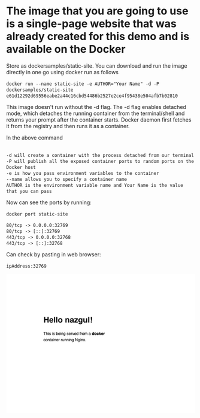 # The image that you are going to use is a single-page website that was already created for this demo and is available on the Docker

Store as dockersamples/static-site. You can download and run the image directly in one go using docker run as follows

```
docker run --name static-site -e AUTHOR="Your Name" -d -P dockersamples/static-site
e61d12292d69556eabe2a44c16cbd54486b2527e2ce4f95438e504afb7b02810

```

This image doesn't run without the -d flag. The -d flag enables detached mode, which detaches the running container from the terminal/shell and returns your prompt after the container starts.
Docker daemon first fetches it from the registry and then runs it as a container.

In the above command

```

-d will create a container with the process detached from our terminal
-P will publish all the exposed container ports to random ports on the Docker host
-e is how you pass environment variables to the container
--name allows you to specify a container name
AUTHOR is the environment variable name and Your Name is the value that you can pass

```

Now can see the ports by running:

```
docker port static-site
```

```
80/tcp -> 0.0.0.0:32769
80/tcp -> [::]:32769
443/tcp -> 0.0.0.0:32768
443/tcp -> [::]:32768
```

Can check by pasting in web browser:

```
ipAddress:32769

```

![first](app1.png)